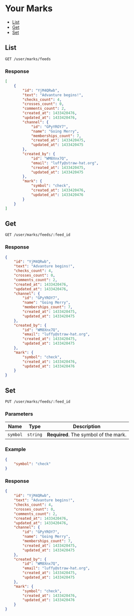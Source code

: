 # Your Marks

* [List](#list)
* [Get](#get)
* [Set](#set)

## List

```
GET /user/marks/feeds
```

### Response

```json
[
    {
        "id": "YjM4QRwb",
        "text": "Advanture begins!",
        "checks_count": 4,
        "crosses_count": 0,
        "comments_count": 2,
        "created_at": 1433420476,
        "updated_at": 1433420476,
        "channel": {
            "id": "GPyYROY7",
            "name": "Going Merry",
            "memberships_count": 7,
            "created_at": 1433420475,
            "updated_at": 1433420475
        },
        "created_by": {
            "id": "WM8Xnx7Q",
            "email": "luffy@straw-hat.org",
            "created_at": 1433420475,
            "updated_at": 1433420475
        },
        "mark": {
            "symbol": "check",
            "created_at": 1433420476,
            "updated_at": 1433420476
        }
    }
]
```

## Get

```
GET /user/marks/feeds/:feed_id
```

### Response

```json
{
    "id": "YjM4QRwb",
    "text": "Advanture begins!",
    "checks_count": 4,
    "crosses_count": 0,
    "comments_count": 2,
    "created_at": 1433420476,
    "updated_at": 1433420476,
    "channel": {
        "id": "GPyYROY7",
        "name": "Going Merry",
        "memberships_count": 7,
        "created_at": 1433420475,
        "updated_at": 1433420475
    },
    "created_by": {
        "id": "WM8Xnx7Q",
        "email": "luffy@straw-hat.org",
        "created_at": 1433420475,
        "updated_at": 1433420475
    },
    "mark": {
        "symbol": "check",
        "created_at": 1433420476,
        "updated_at": 1433420476
    }
}
```

## Set

```
PUT /user/marks/feeds/:feed_id
```

### Parameters

| Name     | Type       | Description                           |
| -------- | ---------- | ------------------------------------- |
| `symbol` | `string`   | **Required**. The symbol of the mark. |

### Example

```json
{
    "symbol": "check"
}
```

### Response

```json
{
    "id": "YjM4QRwb",
    "text": "Advanture begins!",
    "checks_count": 4,
    "crosses_count": 0,
    "comments_count": 2,
    "created_at": 1433420476,
    "updated_at": 1433420476,
    "channel": {
        "id": "GPyYROY7",
        "name": "Going Merry",
        "memberships_count": 7,
        "created_at": 1433420475,
        "updated_at": 1433420475
    },
    "created_by": {
        "id": "WM8Xnx7Q",
        "email": "luffy@straw-hat.org",
        "created_at": 1433420475,
        "updated_at": 1433420475
    },
    "mark": {
        "symbol": "check",
        "created_at": 1433420476,
        "updated_at": 1433420476
    }
}
```
